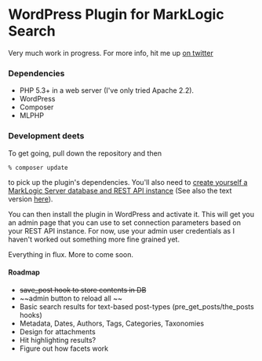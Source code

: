 # WordPress Plugin for MarkLogic Search

Very much work in progress.  For more info, hit me up [on twitter](http://twitter.com/eedeebee)

### Dependencies

* PHP 5.3+ in a web server (I've only tried Apache 2.2).
* WordPress
* Composer
* MLPHP

### Development deets

To get going, pull down the repository and then

    % composer update

to pick up the plugin's dependencies.  You'll also need to 
[create yourself a MarkLogic Server database and REST API instance](http://www.youtube.com/watch?feature=player_embedded&v=n4Oem-DsQaU)
(See also the text version [here](http://developer.marklogic.com/learn/rest/setup)).

You can then install the plugin in WordPress and activate it.  This will get you an admin page
that you can use to set connection parameters based on your REST API instance.
For now, use your admin user credentials as I haven't worked out something more
fine grained yet.

Everything in flux.  More to come soon.  

#### Roadmap

* ~~save_post hook to store contents in DB~~
* ~~admin button to reload all ~~
* Basic search results for text-based post-types (pre_get_posts/the_posts hooks)
* Metadata, Dates, Authors, Tags, Categories, Taxonomies
* Design for attachments
* Hit highlighting results?
* Figure out how facets work

